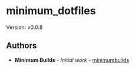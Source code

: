 # minimum_dotfiles

Version: v0.0.8

## Authors

* **Minimum Builds** - *Initial work* - [minimumbuilds](https://github.com/minimumbuilds)
